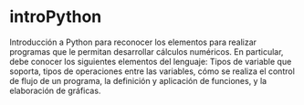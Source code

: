 # introPython
Introducción a Python para reconocer los elementos para realizar programas que le permitan desarrollar cálculos numéricos. En particular, debe conocer los siguientes elementos del lenguaje: Tipos de variable que soporta, tipos de operaciones entre las variables, cómo se realiza el control de flujo de un programa, la definición y aplicación de funciones, y la elaboración de gráficas. 
